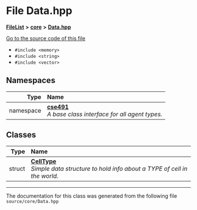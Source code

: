 

# File Data.hpp



[**FileList**](files.md) **>** [**core**](dir_0d27ce74e9bd514c31e1d63efab6b388.md) **>** [**Data.hpp**](_data_8hpp.md)

[Go to the source code of this file](_data_8hpp_source.md)



* `#include <memory>`
* `#include <string>`
* `#include <vector>`













## Namespaces

| Type | Name |
| ---: | :--- |
| namespace | [**cse491**](namespacecse491.md) <br>_A base class interface for all agent types._  |


## Classes

| Type | Name |
| ---: | :--- |
| struct | [**CellType**](structcse491_1_1_cell_type.md) <br>_Simple data structure to hold info about a TYPE of cell in the world._  |



















































------------------------------
The documentation for this class was generated from the following file `source/core/Data.hpp`

